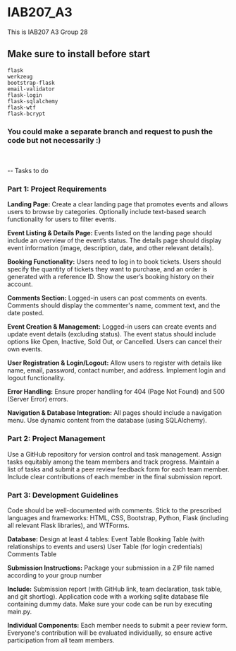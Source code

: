 # IAB207_A3
This is IAB207 A3 Group 28

## Make sure to install before start 
```
flask
werkzeug
bootstrap-flask
email-validator
flask-login
flask-sqlalchemy
flask-wtf
flask-bcrypt
```

### You could make a separate branch and request to push the code but not necessarily :)




<br></br>
-- Tasks to do
### Part 1: Project Requirements
<strong>Landing Page:</strong>
Create a clear landing page that promotes events and allows users to browse by categories.
Optionally include text-based search functionality for users to filter events.

<strong>Event Listing & Details Page:</strong>
Events listed on the landing page should include an overview of the event’s status.
The details page should display event information (image, description, date, and other relevant details).

<strong>Booking Functionality:</strong>
Users need to log in to book tickets.
Users should specify the quantity of tickets they want to purchase, and an order is generated with a reference ID.
Show the user’s booking history on their account.

<strong>Comments Section:</strong>
Logged-in users can post comments on events.
Comments should display the commenter's name, comment text, and the date posted.

<strong>Event Creation & Management:</strong>
Logged-in users can create events and update event details (excluding status).
The event status should include options like Open, Inactive, Sold Out, or Cancelled.
Users can cancel their own events.

<strong>User Registration & Login/Logout:</strong>
Allow users to register with details like name, email, password, contact number, and address.
Implement login and logout functionality.

<strong>Error Handling:</strong>
Ensure proper handling for 404 (Page Not Found) and 500 (Server Error) errors.

<strong>Navigation & Database Integration:</strong>
All pages should include a navigation menu.
Use dynamic content from the database (using SQLAlchemy).

### Part 2: Project Management
Use a GitHub repository for version control and task management. Assign tasks equitably among the team members and track progress.
Maintain a list of tasks and submit a peer review feedback form for each team member.
Include clear contributions of each member in the final submission report.

### Part 3: Development Guidelines
Code should be well-documented with comments.
Stick to the prescribed languages and frameworks: HTML, CSS, Bootstrap, Python, Flask (including all relevant Flask libraries), and WTForms.

<strong>Database:</strong>
Design at least 4 tables:
Event Table
Booking Table (with relationships to events and users)
User Table (for login credentials)
Comments Table

<strong>Submission Instructions:</strong>
Package your submission in a ZIP file named according to your group number

<strong>Include:</strong>
Submission report (with GitHub link, team declaration, task table, and git shortlog).
Application code with a working sqlite database file containing dummy data.
Make sure your code can be run by executing main.py.

<strong>Individual Components:</strong>
Each member needs to submit a peer review form.
Everyone's contribution will be evaluated individually, so ensure active participation from all team members.

